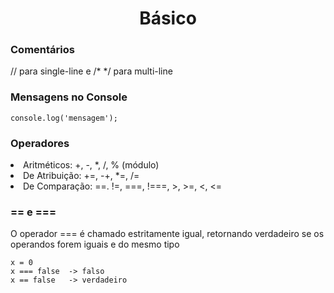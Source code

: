 <h1 align="center">Básico</h1>

<h3>Comentários</h3>
<p>// para single-line e /* */ para multi-line

<h3>Mensagens no Console</h3>

```
console.log('mensagem');
```
<h3>Operadores</h3>
<li>Aritméticos: +, -, *, /, % (módulo)</li>
<li>De Atribuição: +=, -+, *=, /=</li>
<li>De Comparação: ==. !=, ===, !===, >, >=, <, <=</li>

<h3>== e ===</h3>
<p>O operador === é chamado estritamente igual, retornando verdadeiro se os operandos forem iguais e do mesmo tipo</p>

```
x = 0
x === false  -> falso
x == false   -> verdadeiro
```
